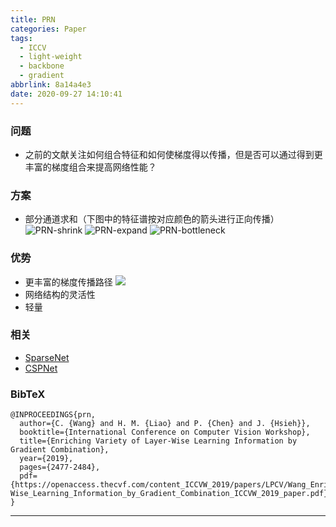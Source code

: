 ```yaml
---
title: PRN
categories: Paper
tags:
  - ICCV
  - light-weight
  - backbone
  - gradient
abbrlink: 8a14a4e3
date: 2020-09-27 14:10:41
---
```

<p></p>
<!-- more -->

### 问题

- 之前的文献关注如何组合特征和如何使梯度得以传播，但是否可以通过得到更丰富的梯度组合来提高网络性能？

### 方案

- 部分通道求和（下图中的特征谱按对应颜色的箭头进行正向传播）
![PRN-shrink](PRN-shrink.png)
![PRN-expand](PRN-expand.png)
![PRN-bottleneck](PRN-bottleneck.png)

### 优势

- 更丰富的梯度传播路径
![](grad.png)
- 网络结构的灵活性
- 轻量

### 相关

- [SparseNet](http://blinging.xyz/posts/edc10435.html)
- [CSPNet](http://blinging.xyz/posts/b956e9d5.html)

### BibTeX
```
@INPROCEEDINGS{prn,
  author={C. {Wang} and H. M. {Liao} and P. {Chen} and J. {Hsieh}},
  booktitle={International Conference on Computer Vision Workshop}, 
  title={Enriching Variety of Layer-Wise Learning Information by Gradient Combination}, 
  year={2019},
  pages={2477-2484},
  pdf={https://openaccess.thecvf.com/content_ICCVW_2019/papers/LPCV/Wang_Enriching_Variety_of_Layer-Wise_Learning_Information_by_Gradient_Combination_ICCVW_2019_paper.pdf}
}
```

---
